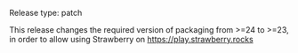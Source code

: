 Release type: patch

This release changes the required version of packaging from >=24 to >=23,
in order to allow using Strawberry on https://play.strawberry.rocks
